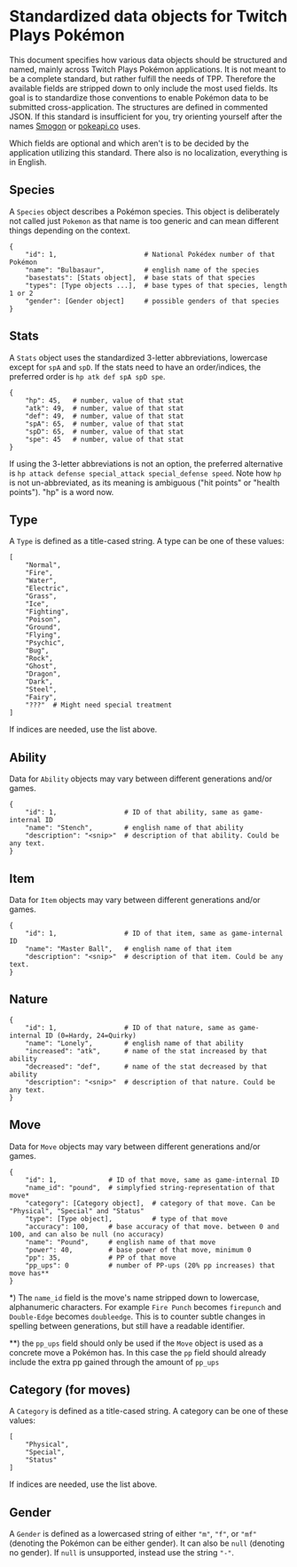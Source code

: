 
# Standardized data objects for Twitch Plays Pokémon

This document specifies how various data objects should be structured and named, mainly across Twitch Plays Pokémon applications. It is not meant to be a complete standard, but rather fulfill the needs of TPP. Therefore the available fields are stripped down to only include the most used fields. Its goal is to standardize those conventions to enable Pokémon data to be submitted cross-application. The structures are defined in commented JSON. If this standard is insufficient for you, try orienting yourself after the names [Smogon](http://www.smogon.com/) or [pokeapi.co](http://pokeapi.co/) uses.

Which fields are optional and which aren't is to be decided by the application utilizing this standard. There also is no localization, everything is in English.

## Species

A `Species` object describes a Pokémon species. This object is deliberately not called just `Pokemon` as that name is too generic and can mean different things depending on the context.

```
{
    "id": 1,                      # National Pokédex number of that Pokémon
    "name": "Bulbasaur",          # english name of the species
    "basestats": [Stats object],  # base stats of that species
    "types": [Type objects ...],  # base types of that species, length 1 or 2
    "gender": [Gender object]     # possible genders of that species
}
```

## Stats

A `Stats` object uses the standardized 3-letter abbreviations, lowercase except for `spA` and `spD`. If the stats need to have an order/indices, the preferred order is `hp atk def spA spD spe`.

```
{
    "hp": 45,   # number, value of that stat
    "atk": 49,  # number, value of that stat
    "def": 49,  # number, value of that stat
    "spA": 65,  # number, value of that stat
    "spD": 65,  # number, value of that stat
    "spe": 45   # number, value of that stat
}
```

If using the 3-letter abbreviations is not an option, the preferred alternative is `hp attack defense special_attack special_defense speed`. Note how `hp` is not un-abbreviated, as its meaning is ambiguous ("hit points" or "health points"). "hp" is a word now.

## Type

A `Type` is defined as a title-cased string. A type can be one of these values:

```
[
    "Normal",
    "Fire",
    "Water",
    "Electric",
    "Grass",
    "Ice",
    "Fighting",
    "Poison",
    "Ground",
    "Flying",
    "Psychic",
    "Bug",
    "Rock",
    "Ghost",
    "Dragon",
    "Dark",
    "Steel",
    "Fairy",
    "???"  # Might need special treatment
]
```

If indices are needed, use the list above.

## Ability

Data for `Ability` objects may vary between different generations and/or games.

```
{
    "id": 1,                 # ID of that ability, same as game-internal ID
    "name": "Stench",        # english name of that ability
    "description": "<snip>"  # description of that ability. Could be any text.
}
```

## Item

Data for `Item` objects may vary between different generations and/or games.

```
{
    "id": 1,                 # ID of that item, same as game-internal ID
    "name": "Master Ball",   # english name of that item
    "description": "<snip>"  # description of that item. Could be any text.
}
```

## Nature

```
{
    "id": 1,                 # ID of that nature, same as game-internal ID (0=Hardy, 24=Quirky)
    "name": "Lonely",        # english name of that ability
    "increased": "atk",      # name of the stat increased by that ability
    "decreased": "def",      # name of the stat decreased by that ability
    "description": "<snip>"  # description of that nature. Could be any text.
}
```

## Move

Data for `Move` objects may vary between different generations and/or games.

```
{
    "id": 1,             # ID of that move, same as game-internal ID
    "name_id": "pound",  # simplyfied string-representation of that move*
    "category": [Category object],  # category of that move. Can be "Physical", "Special" and "Status"
    "type": [Type object],          # type of that move
    "accuracy": 100,     # base accuracy of that move. between 0 and 100, and can also be null (no accuracy)
    "name": "Pound",     # english name of that move
    "power": 40,         # base power of that move, minimum 0
    "pp": 35,            # PP of that move
    "pp_ups": 0          # number of PP-ups (20% pp increases) that move has**
}
```

*) The `name_id` field is the move's name stripped down to lowercase, alphanumeric characters. For example `Fire Punch` becomes `firepunch` and `Double-Edge` becomes `doubleedge`. This is to counter subtle changes in spelling between generations, but still have a readable identifier.

**) the `pp_ups` field should only be used if the `Move` object is used as a concrete move a Pokémon has. In this case the `pp` field should already include the extra pp gained through the amount of `pp_ups`

## Category (for moves)

A `Category` is defined as a title-cased string. A category can be one of these values:

```
[
    "Physical",
    "Special",
    "Status"
]
```

If indices are needed, use the list above.

## Gender

A `Gender` is defined as a lowercased string of either `"m"`, `"f"`, or `"mf"` (denoting the Pokémon can be either gender). It can also be `null` (denoting no gender). If `null` is unsupported, instead use the string `"-"`.
